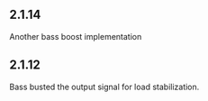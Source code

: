 ## 2.1.14
Another bass boost implementation

## 2.1.12
Bass busted the output signal for load stabilization.